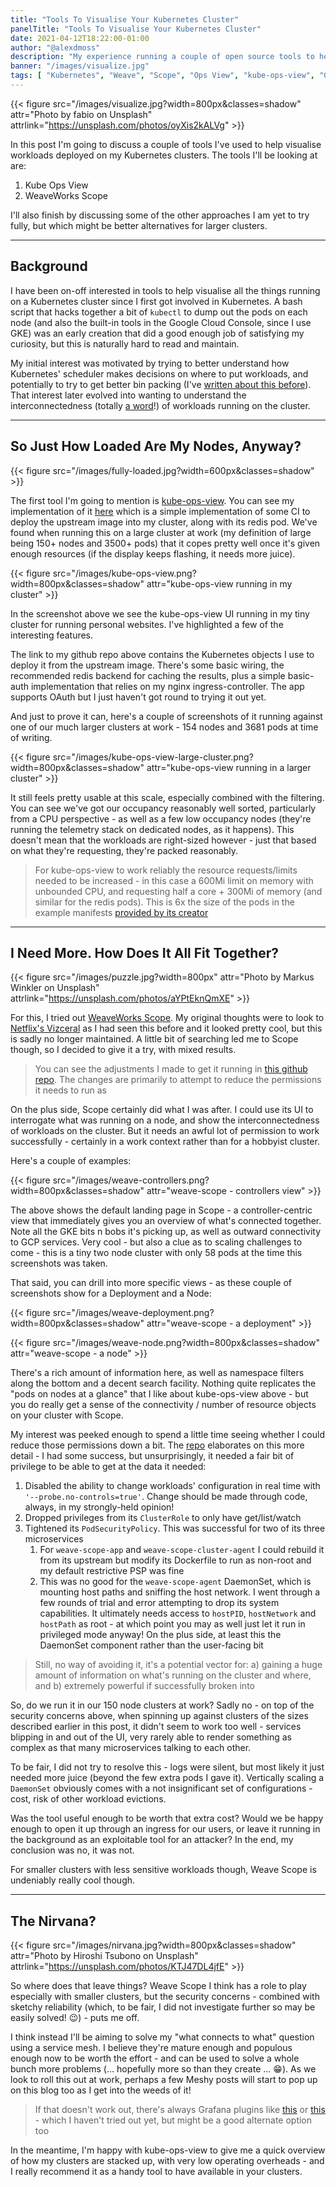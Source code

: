 ```yaml
---
title: "Tools To Visualise Your Kubernetes Cluster"
panelTitle: "Tools To Visualise Your Kubernetes Cluster"
date: 2021-04-12T18:22:00-01:00
author: "@alexdmoss"
description: "My experience running a couple of open source tools to help visualise workloads deployed on Kubernetes"
banner: "/images/visualize.jpg"
tags: [ "Kubernetes", "Weave", "Scope", "Ops View", "kube-ops-view", "Graph", "Observability", "Visualization" ]
---
```


{{< figure src="/images/visualize.jpg?width=800px&classes=shadow" attr="Photo by fabio on Unsplash" attrlink="https://unsplash.com/photos/oyXis2kALVg" >}}

In this post I'm going to discuss a couple of tools I've used to help visualise workloads deployed on my Kubernetes clusters. The tools I'll be looking at are:

1. Kube Ops View
2. WeaveWorks Scope

I'll also finish by discussing some of the other approaches I am yet to try fully, but which might be better alternatives for larger clusters.

---

## Background

I have been on-off interested in tools to help visualise all the things running on a Kubernetes cluster since I first got involved in Kubernetes. A bash script that hacks together a bit of `kubectl` to dump out the pods on each node (and also the built-in tools in the Google Cloud Console, since I use GKE) was an early creation that did a good enough job of satisfying my curiosity, but this is naturally hard to read and maintain.

My initial interest was motivated by trying to better understand how Kubernetes' scheduler makes decisions on where to put workloads, and potentially to try to get better bin packing (I've [written about this before](https://alexos.dev/2019/09/28/squeezing-gke-system-resources-in-small-clusters/)). That interest later evolved into wanting to understand the interconnectedness (totally [a word](https://dictionary.cambridge.org/dictionary/english/interconnectedness)!) of workloads running on the cluster.

---

## So Just How Loaded Are My Nodes, Anyway?

{{< figure src="/images/fully-loaded.jpg?width=600px&classes=shadow" >}}

The first tool I'm going to mention is [kube-ops-view](https://codeberg.org/hjacobs/kube-ops-view). You can see my implementation of it [here](https://github.com/alexdmoss/kube-ops-view) which is a simple implementation of some CI to deploy the upstream image into my cluster, along with its redis pod. We've found when running this on a large cluster at work (my definition of large being 150+ nodes and 3500+ pods) that it copes pretty well once it's given enough resources (if the display keeps flashing, it needs more juice).

{{< figure src="/images/kube-ops-view.png?width=800px&classes=shadow" attr="kube-ops-view running in my cluster" >}}

In the screenshot above we see the kube-ops-view UI running in my tiny cluster for running personal websites. I've highlighted a few of the interesting features.

The link to my github repo above contains the Kubernetes objects I use to deploy it from the upstream image. There's some basic wiring, the recommended redis backend for caching the results, plus a simple basic-auth implementation that relies on my nginx ingress-controller. The app supports OAuth but I just haven't got round to trying it out yet.

And just to prove it can, here's a couple of screenshots of it running against one of our much larger clusters at work - 154 nodes and 3681 pods at time of writing.

{{< figure src="/images/kube-ops-view-large-cluster.png?width=800px&classes=shadow" attr="kube-ops-view running in a larger cluster" >}}

It still feels pretty usable at this scale, especially combined with the filtering. You can see we've got our occupancy reasonably well sorted, particularly from a CPU perspective - as well as a few low occupancy nodes (they're running the telemetry stack on dedicated nodes, as it happens). This doesn't mean that the workloads are right-sized however - just that based on what they're requesting, they're packed reasonably.

> For kube-ops-view to work reliably the resource requests/limits needed to be increased - in this case a 600Mi limit on memory with unbounded CPU, and requesting half a core + 300Mi of memory (and similar for the redis pods). This is 6x the size of the pods in the example manifests [provided by its creator](https://codeberg.org/hjacobs/kube-ops-view/src/branch/main/deploy)

---

## I Need More. How Does It All Fit Together?

{{< figure src="/images/puzzle.jpg?width=800px" attr="Photo by Markus Winkler on Unsplash" attrlink="https://unsplash.com/photos/aYPtEknQmXE" >}}

For this, I tried out [WeaveWorks Scope](https://www.weave.works/oss/scope/). My original thoughts were to look to [Netflix's Vizceral](https://github.com/Netflix/vizceral) as I had seen this before and it looked pretty cool, but this is sadly no longer maintained. A little bit of searching led me to Scope though, so I decided to give it a try, with mixed results.

> You can see the adjustments I made to get it running in [this github repo](https://github.com/alexdmoss/weave-scope). The changes are primarily to attempt to reduce the permissions it needs to run as

On the plus side, Scope certainly did what I was after. I could use its UI to interrogate what was running on a node, and show the interconnectedness of workloads on the cluster. But it needs an awful lot of permission to work successfully - certainly in a work context rather than for a hobbyist cluster.

Here's a couple of examples:

{{< figure src="/images/weave-controllers.png?width=800px&classes=shadow" attr="weave-scope - controllers view" >}}

The above shows the default landing page in Scope - a controller-centric view that immediately gives you an overview of what's connected together. Note all the GKE bits n bobs it's picking up, as well as outward connectivity to GCP services. Very cool - but also a clue as to scaling challenges to come - this is a tiny two node cluster with only 58 pods at the time this screenshots was taken.

That said, you can drill into more specific views - as these couple of screenshots show for a Deployment and a Node:

{{< figure src="/images/weave-deployment.png?width=800px&classes=shadow" attr="weave-scope - a deployment" >}}

{{< figure src="/images/weave-node.png?width=800px&classes=shadow" attr="weave-scope - a node" >}}

There's a rich amount of information here, as well as namespace filters along the bottom and a decent search facility. Nothing quite replicates the "pods on nodes at a glance" that I like about kube-ops-view above - but you do really get a sense of the connectivity / number of resource objects on your cluster with Scope.

My interest was peeked enough to spend a little time seeing whether I could reduce those permissions down a bit. The [repo](https://github.com/alexdmoss/weave-scope) elaborates on this more detail - I had some success, but unsurprisingly, it needed a fair bit of privilege to be able to get at the data it needed:

1. Disabled the ability to change workloads' configuration in real time with `'--probe.no-controls=true'`. Change should be made through code, always, in my strongly-held opinion!
2. Dropped privileges from its `ClusterRole` to only have get/list/watch
3. Tightened its `PodSecurityPolicy`. This was successful for two of its three microservices
   1. For `weave-scope-app` and `weave-scope-cluster-agent` I could rebuild it from its upstream but modify its Dockerfile to run as non-root and my default restrictive PSP was fine
   2. This was no good for the `weave-scope-agent` DaemonSet, which is mounting host paths and sniffing the host network. I went through a few rounds of trial and error attempting to drop its system capabilities. It ultimately needs access to `hostPID`, `hostNetwork` and `hostPath` as root - at which point you may as well just let it run in privileged mode anyway! On the plus side, at least this the DaemonSet component rather than the user-facing bit

> Still, no way of avoiding it, it's a potential vector for: a) gaining a huge amount of information on what's running on the cluster and where, and b) extremely powerful if successfully broken into

So, do we run it in our 150 node clusters at work? Sadly no - on top of the security concerns above, when spinning up against clusters of the sizes described earlier in this post, it didn't seem to work too well - services blipping in and out of the UI, very rarely able to render something as complex as that many microservices talking to each other.

To be fair, I did not try to resolve this - logs were silent, but most likely it just needed more juice (beyond the few extra pods I gave it). Vertically scaling a `DaemonSet` obviously comes with a not insignificant set of configurations - cost, risk of other workload evictions.

Was the tool useful enough to be worth that extra cost? Would we be happy enough to open it up through an ingress for our users, or leave it running in the background as an exploitable tool for an attacker? In the end, my conclusion was no, it was not.

For smaller clusters with less sensitive workloads though, Weave Scope is undeniably really cool though.

---

## The Nirvana?

{{< figure src="/images/nirvana.jpg?width=800px&classes=shadow" attr="Photo by Hiroshi Tsubono on Unsplash" attrlink="https://unsplash.com/photos/KTJ47DL4jfE" >}}

So where does that leave things? Weave Scope I think has a role to play especially with smaller clusters, but the security concerns - combined with sketchy reliability (which, to be fair, I did not investigate further so may be easily solved! :wink:) - puts me off.

I think instead I'll be aiming to solve my "what connects to what" question using a service mesh. I believe they're mature enough and populous enough now to be worth the effort - and can be used to solve a whole bunch more problems (... hopefully more so than they create ... :grin:). As we look to roll this out at work, perhaps a few Meshy posts will start to pop up on this blog too as I get into the weeds of it!

> If that doesn't work out, there's always Grafana plugins like [this](https://grafana.com/docs/grafana/latest/panels/visualizations/node-graph/) or [this](https://grafana.com/grafana/plugins/novatec-sdg-panel/) - which I haven't tried out yet, but might be a good alternate option too

In the meantime, I'm happy with kube-ops-view to give me a quick overview of how my clusters are stacked up, with very low operating overheads - and I really recommend it as a handy tool to have available in your clusters.
